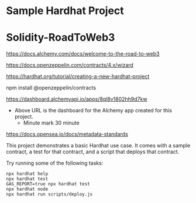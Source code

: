 # Sample Hardhat Project


# Solidity-RoadToWeb3

https://docs.alchemy.com/docs/welcome-to-the-road-to-web3

https://docs.openzeppelin.com/contracts/4.x/wizard

https://hardhat.org/tutorial/creating-a-new-hardhat-project

npm install @openzeppelin/contracts

https://dashboard.alchemyapi.io/apps/8ql8v1802hh9d7kw
- Above URL is the dashboard for the Alchemy app created for this project. 
    - Minute mark 30 minute

https://docs.opensea.io/docs/metadata-standards


This project demonstrates a basic Hardhat use case. It comes with a sample contract, a test for that contract, and a script that deploys that contract.

Try running some of the following tasks:

```shell
npx hardhat help
npx hardhat test
GAS_REPORT=true npx hardhat test
npx hardhat node
npx hardhat run scripts/deploy.js
```
